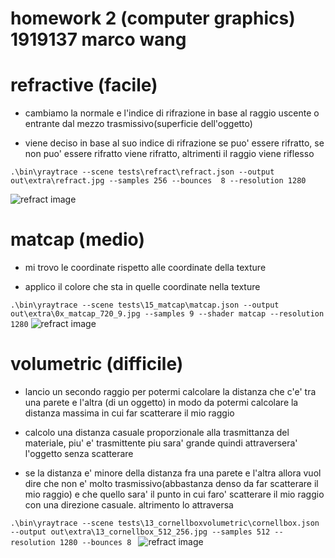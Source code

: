 # homework 2 (computer graphics) 1919137 marco wang

# refractive (facile)
- cambiamo la normale e l'indice di rifrazione in base al raggio uscente o entrante 
dal mezzo trasmissivo(superficie dell'oggetto)

- viene deciso in base al suo indice di rifrazione se puo' essere rifratto, se non puo' essere rifratto viene rifratto, altrimenti il raggio viene riflesso

``` .\bin\yraytrace --scene tests\refract\refract.json --output out\extra\refract.jpg --samples 256 --bounces  8 --resolution 1280 ```

![refract image](./out/extra/refract.jpg)

#  matcap (medio)
- mi trovo le coordinate rispetto alle coordinate della texture

- applico il colore che sta in quelle coordinate nella texture

``` .\bin\yraytrace --scene tests\15_matcap\matcap.json --output out\extra\0x_matcap_720_9.jpg --samples 9 --shader matcap --resolution 1280 ```
![refract image](./out/extra/0x_matcap_720_9.jpg)

# volumetric (difficile)
- lancio un secondo raggio per potermi calcolare la distanza che c'e' tra una parete e l'altra (di un oggetto) in modo da potermi calcolare la distanza massima in cui far scatterare il mio raggio

- calcolo una distanza casuale proporzionale alla trasmittanza del materiale, piu' e' trasmittente piu sara' grande quindi attraversera' l'oggetto senza scatterare

- se la distanza e' minore della distanza fra una parete e l'altra allora vuol dire che non e' molto trasmissivo(abbastanza denso da far scatterare il mio raggio) e che quello sara' il punto in cui faro' scatterare il mio raggio con una direzione casuale. altrimento lo attraversa

```.\bin\yraytrace --scene tests\13_cornellboxvolumetric\cornellbox.json --output out\extra\13_cornellbox_512_256.jpg --samples 512 --resolution 1280 --bounces 8 ```
![refract image](./out/extra/13_cornellbox_512_256.jpg)